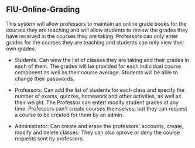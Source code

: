 FIU-Online-Grading
------------------

This system will allow professors to maintain an online grade books for the courses they are
teaching and will allow students to review the grades they have received in the courses they
are taking. Professors can only enter grades for the courses they are teaching and students
can only view their own grades.

- Students: Can view the list of classes they are taking and their grades in each of them. The
grades will be provided for each individual course component as well as their course average.
Students will be able to change their passwords.

- Professors: Can add the list of students for each class and specify the number of exams, 
quizzes, homework and other activities, as well as their weight. The Professor can enter/
modify student grades at any time. Professors can't create courses themselves, but they can 
request a course to be created for them by an admin.

- Administrator: Can create and erase the professors' accounts, create, modify and delete classes.
They can also aprove or deny the course requests sent by professors.